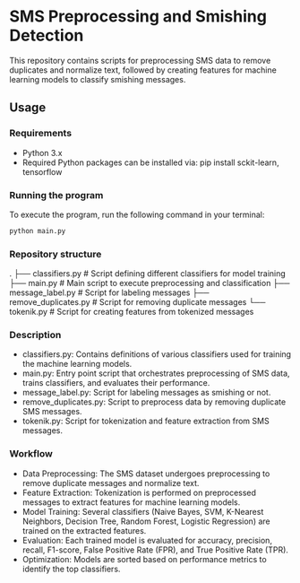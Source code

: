 # SMS Preprocessing and Smishing Detection

This repository contains scripts for preprocessing SMS data to remove duplicates and normalize text, followed by creating features for machine learning models to classify smishing messages.

## Usage

### Requirements

- Python 3.x
- Required Python packages can be installed via:
pip install sckit-learn, tensorflow

### Running the program

To execute the program, run the following command in your terminal:
```bash
python main.py

```

### Repository structure

.
├── classifiers.py         # Script defining different classifiers for model training
├── main.py                # Main script to execute preprocessing and classification
├── message_label.py       # Script for labeling messages
├── remove_duplicates.py   # Script for removing duplicate messages
└── tokenik.py             # Script for creating features from tokenized messages

### Description
 - classifiers.py: Contains definitions of various classifiers used for training the machine learning models.
 - main.py: Entry point script that orchestrates preprocessing of SMS data, trains classifiers, and evaluates their performance.
 - message_label.py: Script for labeling messages as smishing or not.
 - remove_duplicates.py: Script to preprocess data by removing duplicate SMS messages.
 - tokenik.py: Script for tokenization and feature extraction from SMS messages.

### Workflow
 - Data Preprocessing: The SMS dataset undergoes preprocessing to remove duplicate messages and normalize text.
 - Feature Extraction: Tokenization is performed on preprocessed messages to extract features for machine learning models.
 - Model Training: Several classifiers (Naive Bayes, SVM, K-Nearest Neighbors, Decision Tree, Random Forest, Logistic Regression) are trained on the extracted features.
 - Evaluation: Each trained model is evaluated for accuracy, precision, recall, F1-score, False Positive Rate (FPR), and True Positive Rate (TPR).
 - Optimization: Models are sorted based on performance metrics to identify the top classifiers.
